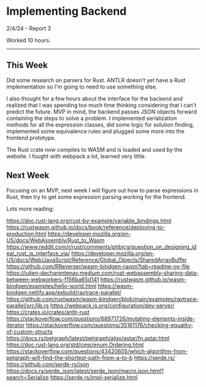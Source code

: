 # Implementing Backend

2/4/24 - Report 3

Worked 10 hours.

---

## This Week

Did some research on parsers for Rust. ANTLR doesn't yet have a Rust implementation
so I'm going to need to use something else.

I also thought for a few hours about the interface for the backend and realized
that I was spending too much time thinking considering that I can't predict
the future. MVP in mind, the backend passes JSON objects forward containing
the steps to solve a problem. I implemented serialization methods for all
the expression classes, did some logic for solution finding, implemented some
equivalence rules and plugged some more into the frontend prototype. 

The Rust
crate now compiles to WASM and is loaded and used by the website. I fought
with webpack a lot, learned very little.

## Next Week

Focusing on an MVP, next week I will figure out how to parse expressions in Rust,
then try to get some expression parsing working for the frontend.

Lots more reading:

https://doc.rust-lang.org/rust-by-example/variable_bindings.html
https://rustwasm.github.io/docs/book/reference/deploying-to-production.html
https://developer.mozilla.org/en-US/docs/WebAssembly/Rust_to_Wasm
https://www.reddit.com/r/rust/comments/phbjcg/question_on_designing_ideal_rust_js_interface_via/
https://developer.mozilla.org/en-US/docs/Web/JavaScript/Reference/Global_Objects/SharedArrayBuffer
https://github.com/RReverser/wasm-bindgen-rayon?tab=readme-ov-file
https://julien-decharentenay.medium.com/rust-webassembly-sharing-data-between-webworkers-f156ba65d141
https://rustwasm.github.io/wasm-bindgen/examples/hello-world.html
https://wasm-bindgen.netlify.app/exbuild/raytrace-parallel/
https://github.com/rustwasm/wasm-bindgen/blob/main/examples/raytrace-parallel/src/lib.rs
https://webpack.js.org/configuration/dev-server/
https://crates.io/crates/antlr-rust
https://stackoverflow.com/questions/68971726/mutating-elements-inside-iterator
https://stackoverflow.com/questions/35161176/checking-equality-of-custom-structs
https://docs.rs/petgraph/latest/petgraph/algo/astar/fn.astar.html
https://doc.rust-lang.org/std/cmp/enum.Ordering.html
https://stackoverflow.com/questions/43420605/which-algorithm-from-petgraph-will-find-the-shortest-path-from-a-to-b 
https://serde.rs/
https://github.com/serde-rs/json
https://docs.rs/serde_json/latest/serde_json/macro.json.html?search=Serialize
https://serde.rs/impl-serialize.html


